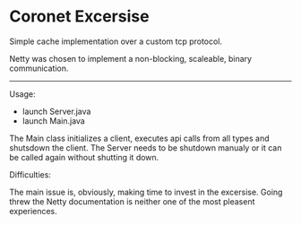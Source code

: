 # Coronet Excersise

Simple cache implementation over a custom tcp protocol.

Netty was chosen to implement a non-blocking, scaleable, binary communication.

-----------------------------------------------------------------------------------------------
  
Usage:  
- launch Server.java
- launch Main.java  
  
The Main class initializes a client, executes api calls from all types and shutsdown the client.
The Server needs to be shutdown manualy or it can be called again without shutting it down.

Difficulties:
  
The main issue is, obviously, making time to invest in the excersise.
Going threw the Netty documentation is neither one of the most pleasent experiences.

